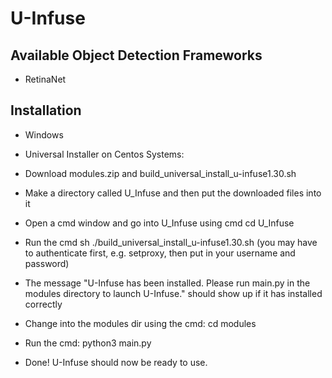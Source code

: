 # U-Infuse

## Available Object Detection Frameworks
* RetinaNet

## Installation
* Windows

* Universal Installer on Centos Systems:

 * Download modules.zip and build_universal_install_u-infuse1.30.sh
 * Make a directory called U_Infuse and then put the downloaded files into it
 * Open a cmd window and go into U_Infuse using cmd cd U_Infuse
 * Run the cmd sh ./build_universal_install_u-infuse1.30.sh (you may have to authenticate first, e.g. setproxy, then put in your username and password)
 * The message "U-Infuse has been installed. Please run main.py in the modules directory to launch U-Infuse." should show up if it has installed correctly
 * Change into the modules dir using the cmd: cd modules
 * Run the cmd: python3 main.py
 * Done! U-Infuse should now be ready to use.

